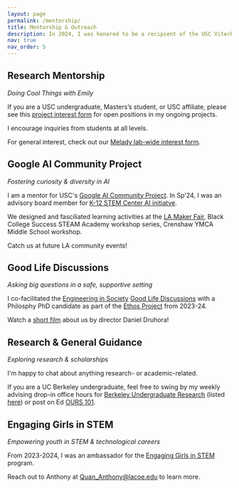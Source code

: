 ```yaml
---
layout: page
permalink: /mentorship/
title: Mentorship & Outreach
description: In 2024, I was honored to be a recipient of the USC Viterbi Undergraduate Research Mentoring Award and EiS Excellence in Science Communication for Social Good Award. 
nav: true
nav_order: 5
---
```



## Research Mentorship 

*Doing Cool Things with Emily*

If you are a USC undergraduate, Masters’s student, or USC affiliate, please see this [project interest form](https://forms.gle/FQEM4d3LvAEPBmC79) for open positions in my ongoing projects. 

I encourage inquiries from students at all levels.

For general interest, check out our [Melady lab-wide interest form](https://forms.gle/4dnhu7xtMZLJQHrE6). 


## Google AI Community Project 

*Fostering curiosity & diversity in AI* 

I am a mentor for USC's [Google AI Community Project](https://viterbik12.usc.edu/ai-community-project/). In Sp'24, I was an advisory board member for [K-12 STEM Center AI initiatve](https://viterbik12.usc.edu/ai-initiative/).

We designed and fasciliated learning activities at the [LA Maker Fair](https://losangeles.makerfaire.com/maker/entry/1586/), Black College Success STEAM Academy workshop series, Crenshaw YMCA Middle School workshop. 

Catch us at future LA community events! 

## Good Life Discussions 

*Asking big questions in a safe, supportive setting*

I co-facilitated the [Engineering in Society](https://eis.usc.edu/) [Good Life Discussions](https://stem-ed.usc.edu/our-research/eerp/ethos-project/) with a Philosphy PhD candidate as part of the [Ethos Project](https://stem-ed.usc.edu/our-research/eerp/ethos-project/) from 2023-24.

Watch a [short film](https://vimeo.com/973150349?share=copy) about us by director Daniel Druhora!


## Research & General Guidance

*Exploring research & scholarships*

I'm happy to chat about anything research- or academic-related. 


If you are a UC Berkeley undergraduate, feel free to swing by my weekly advising drop-in office hours for [Berkeley Undergraduate Research](https://research.berkeley.edu/) (listed [here](https://research.berkeley.edu/ours-peer-advisors/)) or post on Ed [OURS 101](https://edstem.org/us/join/FyC6t6). 



## Engaging Girls in STEM 

*Empowering youth in STEM & technological careers*

From 2023-2024, I was an ambassador for the [Engaging Girls in STEM](https://www.engaginggirlsinstem.com/) program. 

Reach out to Anthony at Quan_Anthony@lacoe.edu to learn more.
